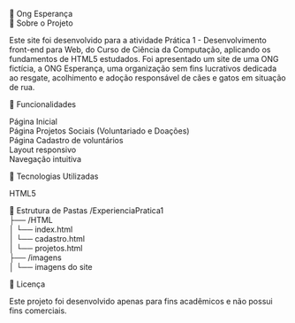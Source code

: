 🐾 Ong Esperança\
🌟 Sobre o Projeto  

Este site foi desenvolvido para a atividade Prática 1 - Desenvolvimento front-end para Web, do Curso de Ciência da Computação, aplicando os fundamentos de HTML5 estudados.
Foi apresentado um site de uma ONG fictícia, a ONG Esperança, uma organização sem fins lucrativos dedicada ao resgate, acolhimento e adoção responsável de cães e gatos em situação de rua. 

📌 Funcionalidades  

Página Inicial\
Página Projetos Sociais (Voluntariado e Doações)\
Página Cadastro de voluntários\
Layout responsivo\
Navegação intuitiva  

🚀 Tecnologias Utilizadas  

HTML5  

📁 Estrutura de Pastas
/ExperienciaPratica1\
├── /HTML\
│   └── index.html\
│   └── cadastro.html\
│   └── projetos.html\
├── /imagens\
│   └── imagens do site  

📄 Licença

Este projeto foi desenvolvido apenas para fins acadêmicos e não possui fins comerciais.

